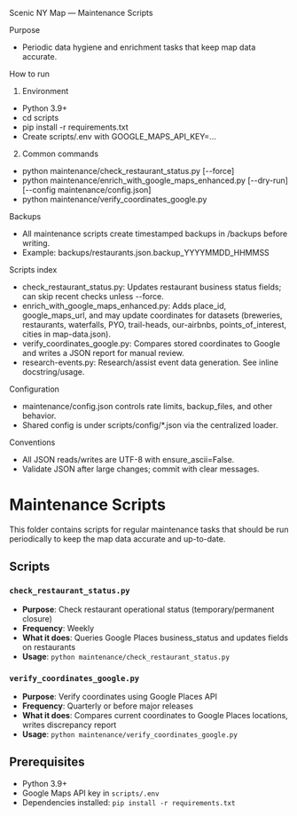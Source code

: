 Scenic NY Map — Maintenance Scripts

Purpose
- Periodic data hygiene and enrichment tasks that keep map data accurate.

How to run
1) Environment
- Python 3.9+
- cd scripts
- pip install -r requirements.txt
- Create scripts/.env with GOOGLE_MAPS_API_KEY=...

2) Common commands
- python maintenance/check_restaurant_status.py [--force]
- python maintenance/enrich_with_google_maps_enhanced.py [--dry-run] [--config maintenance/config.json]
- python maintenance/verify_coordinates_google.py

Backups
- All maintenance scripts create timestamped backups in /backups before writing.
- Example: backups/restaurants.json.backup_YYYYMMDD_HHMMSS

Scripts index
- check_restaurant_status.py: Updates restaurant business status fields; can skip recent checks unless --force.
- enrich_with_google_maps_enhanced.py: Adds place_id, google_maps_url, and may update coordinates for datasets (breweries, restaurants, waterfalls, PYO, trail-heads, our-airbnbs, points_of_interest, cities in map-data.json).
- verify_coordinates_google.py: Compares stored coordinates to Google and writes a JSON report for manual review.
- research-events.py: Research/assist event data generation. See inline docstring/usage.

Configuration
- maintenance/config.json controls rate limits, backup_files, and other behavior.
- Shared config is under scripts/config/*.json via the centralized loader.

Conventions
- All JSON reads/writes are UTF-8 with ensure_ascii=False.
- Validate JSON after large changes; commit with clear messages.

# Maintenance Scripts

This folder contains scripts for regular maintenance tasks that should be run periodically to keep the map data accurate and up-to-date.

## Scripts

### `check_restaurant_status.py`
- **Purpose**: Check restaurant operational status (temporary/permanent closure)
- **Frequency**: Weekly
- **What it does**: Queries Google Places business_status and updates fields on restaurants
- **Usage**: `python maintenance/check_restaurant_status.py`


### `verify_coordinates_google.py`
- **Purpose**: Verify coordinates using Google Places API
- **Frequency**: Quarterly or before major releases
- **What it does**: Compares current coordinates to Google Places locations, writes discrepancy report
- **Usage**: `python maintenance/verify_coordinates_google.py`

## Prerequisites

- Python 3.9+
- Google Maps API key in `scripts/.env`
- Dependencies installed: `pip install -r requirements.txt`


